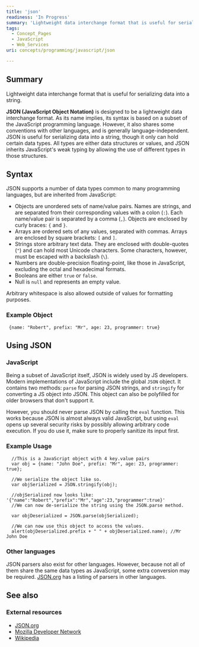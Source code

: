 ```yaml
---
title: 'json'
readiness: 'In Progress'
summary: 'Lightweight data interchange format that is useful for serializing data into a string.'
tags:
  - Concept_Pages
  - JavaScript
  - Web_Services
uri: concepts/programming/javascript/json

---
```

## Summary

Lightweight data interchange format that is useful for serializing data into a string.

**JSON (JavaScript Object Notation)** is designed to be a lightweight data interchange format. As its name implies, its syntax is based on a subset of the JavaScript programming language. However, it also shares some conventions with other languages, and is generally language-independent. JSON is useful for serializing data into a string, though it only can hold certain data types. All types are either data structures or values, and JSON inherits JavaScript's weak typing by allowing the use of different types in those structures.

## Syntax

JSON supports a number of data types common to many programming languages, but are inherited from JavaScript:

-   Objects are unordered sets of name/value pairs. Names are strings, and are separated from their corresponding values with a colon (`:`). Each name/value pair is separated by a comma (`,`). Objects are enclosed by curly braces: `{` and `}`.
-   Arrays are ordered sets of any values, separated with commas. Arrays are enclosed by square brackets: `[` and `]`.
-   Strings store arbitrary text data. They are enclosed with double-quotes (`"`) and can hold most Unicode characters. Some characters, however, must be escaped with a backslash (`\`).
-   Numbers are double-precision floating-point, like those in JavaScript, excluding the octal and hexadecimal formats.
-   Booleans are either `true` or `false`.
-   Null is `null` and represents an empty value.

Arbitrary whitespace is also allowed outside of values for formatting purposes.

### Example Object

     {name: "Robert", prefix: "Mr", age: 23, programmer: true}

## Using JSON

### JavaScript

Being a subset of JavaScript itself, JSON is widely used by JS developers. Modern implementations of JavaScript include the global `JSON` object. It contains two methods: `parse` for parsing JSON strings, and `stringify` for converting a JS object into JSON. This object can also be polyfilled for older browsers that don't support it.

However, you should never parse JSON by calling the `eval` function. This works because JSON is almost always valid JavaScript, but using `eval` opens up several security risks by possibly allowing arbitrary code execution. If you do use it, make sure to properly sanitize its input first.

### Example Usage

      //This is a JavaScript object with 4 key.value pairs
      var obj = {name: "John Doe", prefix: "Mr", age: 23, programmer: true};

      //We serialize the object like so.
      var objSerialized = JSON.stringify(obj);

      //objSerialized now looks like: '{"name":"Robert","prefix":"Mr","age":23,"programmer":true}'
      //We can now de-serialize the string using the JSON.parse method.

      var objDeserialized = JSON.parse(objSerialized);

      //We can now use this object to access the values.
      alert(objDeserialized.prefix + " " + objDeserialized.name); //Mr John Doe


### Other languages

JSON parsers also exist for other languages. However, because not all of them share the same data types as JavaScript, some extra conversion may be required. [JSON.org](http://www.json.org/) has a listing of parsers in other languages.

## See also

### External resources

-   [JSON.org](http://www.json.org/)
-   [Mozilla Developer Network](https://developer.mozilla.org/en-US/docs/JSON)
-   [Wikipedia](http://en.wikipedia.org/wiki/JSON)
